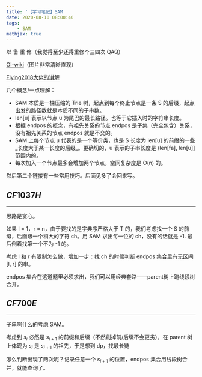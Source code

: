 ```yaml
---
title: '【学习笔记】SAM'
date: 2020-08-10 08:00:40
tags: 
    - SAM
mathjax: true
---
```


以 备 重 修（我觉得至少还得重修个三四次 QAQ）

[OI-wiki](https://oi-wiki.org/string/sam/)（图片非常清晰直观）

[Flying2018大佬的讲解](https://www.cnblogs.com/Flying2018/p/13444085.html)

几个概念/一点理解：

* SAM 本质是一棵压缩的 Trie 树，起点到每个终止节点是一条 S 的后缀，起点出发的路径数就是本质不同的子串数。
* len[u] 表示以节点 u 为尾巴的最长路径。也等于它插入时的字符串长度。
* 根据 endpos 的概念，有祖先关系的节点 endpos 是子集（完全包含）关系，没有祖先关系的节点 endpos 就是不交的。
* SAM 上每个节点 u 代表的是一个等价类，也是 S 长度为 len[u] 的前缀的一些_长度大于某一长度的后缀_。更确切的，u 表示的子串长度是 (len[fa], len[u]] 范围内的。
* 每次加入一个节点最多会增加两个节点，空间复杂度是 O(n) 的。

然后第二个链接有一些常用技巧。后面见多了会回来写。

## $CF1037H$
-----

思路是贪心。

如果 l = 1，r = n，由于要找的是字典序严格大于 T 的，我们考虑找一个 S 的前缀，后面跟一个稍大的字符 ch。用 SAM 求出每一位的 ch，没有的话就是 -1. 最后倒着找第一个不为 -1 的。

考虑 l 和 r 有限制怎么做，增加一步：找 ch 的时候判断 endpos 集合里有无区间 [l, r] 的串。

endpos 集合在这道题里必须求出，我们可以用经典套路——parent树上跑线段树合并。

## $CF700E$
-----

子串啊什么的考虑 SAM。

考虑到 $s_i$ 必然是 $s_{i + 1}$ 的前缀和后缀（不然削掉前/后缀不会更劣），在 parent 树上体现为 $s_i$ 是 $s_{i + 1}$ 的祖先，于是想到 dp，找最长链

怎么判断出现了两次呢？记录任意一个 $s_{i + 1}$ 的位置，endpos 集合用线段树合并，就能查询了。